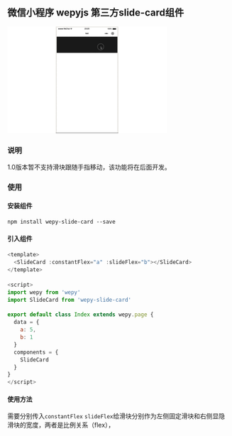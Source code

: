 ## 微信小程序 wepyjs 第三方slide-card组件

![demo](demo.gif)



### 说明

1.0版本暂不支持滑块跟随手指移动，该功能将在后面开发。

### 使用

#### 安装组件

```shell
npm install wepy-slide-card --save
```

#### 引入组件

```javascript
<template>
  <SlideCard :constantFlex="a" :slideFlex="b"></SlideCard>
</template>

<script>
import wepy from 'wepy'
import SlideCard from 'wepy-slide-card'

export default class Index extends wepy.page {
  data = {
    a: 5,
    b: 1
  }
  components = {
    SlideCard
  }
}
</script>
```

#### 使用方法

需要分别传入``constantFlex`` ``slideFlex``给滑块分别作为左侧固定滑块和右侧显隐滑块的宽度，两者是比例关系（flex），